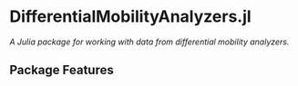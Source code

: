 # DifferentialMobilityAnalyzers.jl

*A Julia package for working with data from differential mobility analyzers.*

## Package Features
